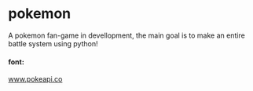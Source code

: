 # pokemon
A pokemon fan-game in devellopment, the main goal is to make an entire battle system using python!
#### font:
www.pokeapi.co
